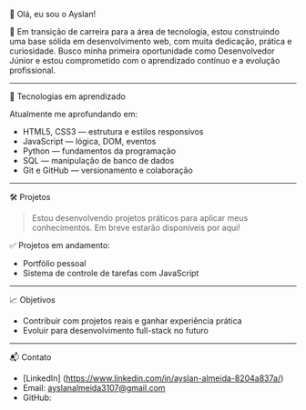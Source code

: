 👋 Olá, eu sou o Ayslan!

🎯 Em transição de carreira para a área de tecnologia, estou construindo uma base sólida em desenvolvimento web, com muita dedicação, prática e curiosidade. Busco minha primeira oportunidade como Desenvolvedor Júnior e estou comprometido com o aprendizado contínuo e a evolução profissional.

---

🚀 Tecnologias em aprendizado

Atualmente me aprofundando em:

- HTML5, CSS3 — estrutura e estilos responsivos
- JavaScript — lógica, DOM, eventos
- Python — fundamentos da programação
- SQL — manipulação de banco de dados
- Git e GitHub — versionamento e colaboração

---

🛠 Projetos

> Estou desenvolvendo projetos práticos para aplicar meus conhecimentos. Em breve estarão disponíveis por aqui!

✅ Projetos em andamento:
- Portfólio pessoal
- Sistema de controle de tarefas com JavaScript

---

📈 Objetivos

- Contribuir com projetos reais e ganhar experiência prática
- Evoluir para desenvolvimento full-stack no futuro

---

📬 Contato
- [LinkedIn] (https://www.linkedin.com/in/ayslan-almeida-8204a837a/)
- Email: ayslanalmeida3107@gmail.com
- GitHub: 

